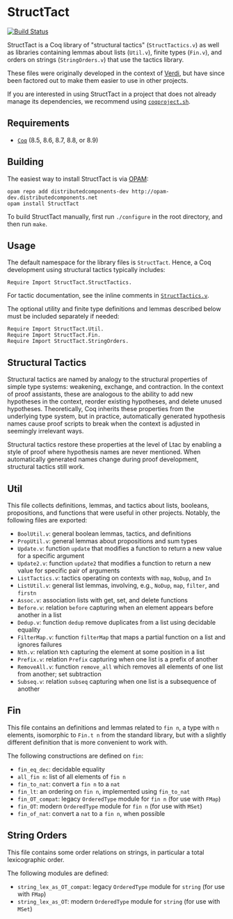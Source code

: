 StructTact
==========

[![Build Status](https://api.travis-ci.org/uwplse/StructTact.svg?branch=master)](https://travis-ci.org/uwplse/StructTact)

StructTact is a Coq library of "structural tactics" (`StructTactics.v`) as well as
libraries containing lemmas about lists (`Util.v`), finite types (`Fin.v`),
and orders on strings (`StringOrders.v`) that use the tactics library.

These files were originally developed in the context of [Verdi](https://github.com/uwplse/verdi),
but have since been factored out to make them easier to use in other projects.

If you are interested in using StructTact in a project that does not already
manage its dependencies, we recommend using [`coqproject.sh`](https://github.com/dwoos/coqproject).

Requirements
------------

- [`Coq`](https://coq.inria.fr) (8.5, 8.6, 8.7, 8.8, or 8.9)

Building
--------

The easiest way to install StructTact is via [OPAM](http://opam.ocaml.org/doc/Install.html):

```
opam repo add distributedcomponents-dev http://opam-dev.distributedcomponents.net
opam install StructTact
```

To build StructTact manually, first run `./configure` in the root directory, and then run `make`.

Usage
-----

The default namespace for the library files is `StructTact`. Hence, a Coq development
using structural tactics typically includes:

```coq
Require Import StructTact.StructTactics.
```

For tactic documentation, see the inline comments in [`StructTactics.v`](StructTactics.v).

The optional utility and finite type definitions and lemmas described below must be included
separately if needed:

```coq
Require Import StructTact.Util.
Require Import StructTact.Fin.
Require Import StructTact.StringOrders.
```

Structural Tactics
------------------

Structural tactics are named by analogy to the structural properties of
simple type systems: weakening, exchange, and contraction.
In the context of proof assistants, these are analogous to the ability to add
new hypotheses in the context, reorder existing hypotheses, and delete
unused hypotheses. Theoretically, Coq inherits these properties from the
underlying type system, but in practice, automatically generated hypothesis
names cause proof scripts to break when the context is adjusted in seemingly
irrelevant ways.

Structural tactics restore these properties at the level of Ltac by enabling a
style of proof where hypothesis names are never mentioned. When automatically
generated names change during proof development, structural tactics still work.

Util
----

This file collects definitions, lemmas, and tactics about lists, booleans, propositions, and
functions that were useful in other projects. Notably, the following files are exported:

* `BoolUtil.v`: general boolean lemmas, tactics, and definitions
* `PropUtil.v`: general lemmas about propositions and sum types
* `Update.v`: function `update` that modifies a function to return a new value for a specific argument
* `Update2.v`: function `update2` that modifies a function to return a new value for specific pair of arguments
* `ListTactics.v`: tactics operating on contexts with `map`, `NoDup`, and `In`
* `ListUtil.v`: general list lemmas, involving, e.g., `NoDup`, `map`, `filter`, and `firstn`
* `Assoc.v`: association lists with get, set, and delete functions
* `Before.v`: relation `before` capturing when an element appears before another in a list
* `Dedup.v`: function `dedup` remove duplicates from a list using decidable equality
* `FilterMap.v`: function `filterMap` that maps a partial function on a list and ignores failures
* `Nth.v`: relation `Nth` capturing the element at some position in a list
* `Prefix.v`: relation `Prefix` capturing when one list is a prefix of another
* `RemoveAll.v`: function `remove_all` which removes all elements of one list from another; set subtraction
* `Subseq.v`: relation `subseq` capturing when one list is a subsequence of another

Fin
---

This file contains an definitions and lemmas related to `fin n`, a type with `n` elements,
isomorphic to `Fin.t n` from the standard library, but with a slightly different
definition that is more convenient to work with.

The following constructions are defined on `fin`:

* `fin_eq_dec`: decidable equality
* `all_fin n`: list of all elements of `fin n`
* `fin_to_nat`: convert a `fin n` to a `nat`
* `fin_lt`: an ordering on `fin n`, implemented using `fin_to_nat`
* `fin_OT_compat`: legacy `OrderedType` module for `fin n` (for use with `FMap`)
* `fin_OT`: modern `OrderedType` module for `fin n` (for use with `MSet`)
* `fin_of_nat`: convert a `nat` to a `fin n`, when possible

String Orders
-------------

This file contains some order relations on strings, in particular a total lexicographic order.

The following modules are defined:

* `string_lex_as_OT_compat`: legacy `OrderedType` module for `string` (for use with `FMap`)
* `string_lex_as_OT`: modern `OrderedType` module for `string` (for use with `MSet`)
